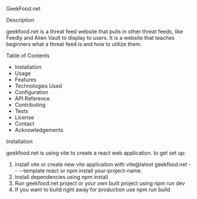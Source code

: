 GeekFood.net

Description

geekfood.net is a threat feed website that pulls in other threat feeds, like Feedly and Alien Vault to display to users. It is a website that teaches beginners what a threat feed is and how to utilize them.

Table of Contents

- Installation
- Usage
- Features
- Technologies Used
- Configuration
- API Reference
- Contributing
- Tests
- License
- Contact
- Acknowledgements

Installation

geekfood.net is using vite to create a react web application.
to get set up:

1. install vite or create new vite applicaiton with vite@latest geekfood.net -- --template react or npm install your-project-name.
2. Install dependencies using npm install
3. Run geekfood.net project or your own built project using npm run dev
4. If you want to build right away for production use npm run build
